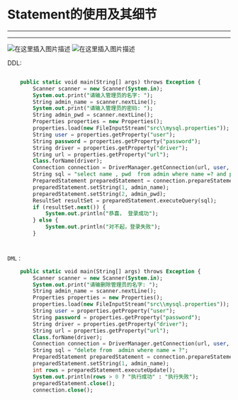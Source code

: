 ﻿# Statement的使用及其细节
----
----
![在这里插入图片描述](https://img-blog.csdnimg.cn/0a892866a42f4efc9021bb889ffe4ae7.png?x-oss-process=image/watermark,type_ZHJvaWRzYW5zZmFsbGJhY2s,shadow_50,text_Q1NETiBATkpVU1RaSkM=,size_20,color_FFFFFF,t_70,g_se,x_16)
![在这里插入图片描述](https://img-blog.csdnimg.cn/b504e9db08d645568f8237a60482d8db.png?x-oss-process=image/watermark,type_ZHJvaWRzYW5zZmFsbGJhY2s,shadow_50,text_Q1NETiBATkpVU1RaSkM=,size_20,color_FFFFFF,t_70,g_se,x_16)

DDL:


```sql

    public static void main(String[] args) throws Exception {
        Scanner scanner = new Scanner(System.in);
        System.out.print("请输入管理员的名字: ");
        String admin_name = scanner.nextLine();
        System.out.print("请输入管理员的密码: ");
        String admin_pwd = scanner.nextLine();
        Properties properties = new Properties();
        properties.load(new FileInputStream("src\\mysql.properties"));
        String user = properties.getProperty("user");
        String password = properties.getProperty("password");
        String driver = properties.getProperty("driver");
        String url = properties.getProperty("url");
        Class.forName(driver);
        Connection connection = DriverManager.getConnection(url, user, password);
        String sql = "select name , pwd  from admin where name =? and pwd = ?";
        PreparedStatement preparedStatement = connection.prepareStatement(sql);
        preparedStatement.setString(1, admin_name);
        preparedStatement.setString(2, admin_pwd);
        ResultSet resultSet = preparedStatement.executeQuery(sql);
        if (resultSet.next()) {
            System.out.println("恭喜， 登录成功");
        } else {
            System.out.println("对不起，登录失败");
        }

```

```sql


DML：

    public static void main(String[] args) throws Exception {
        Scanner scanner = new Scanner(System.in);
        System.out.print("请输删除管理员的名字: ");
        String admin_name = scanner.nextLine();
        Properties properties = new Properties();
        properties.load(new FileInputStream("src\\mysql.properties"));
        String user = properties.getProperty("user");
        String password = properties.getProperty("password");
        String driver = properties.getProperty("driver");
        String url = properties.getProperty("url");
        Class.forName(driver);
        Connection connection = DriverManager.getConnection(url, user, password);
        String sql = "delete from  admin where name = ?";
        PreparedStatement preparedStatement = connection.prepareStatement(sql);
        preparedStatement.setString(1, admin_name);
        int rows = preparedStatement.executeUpdate();
        System.out.println(rows > 0 ? "执行成功" : "执行失败");
        preparedStatement.close();
        connection.close();
```

